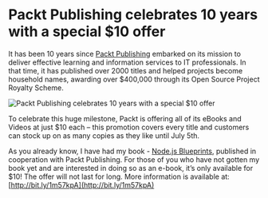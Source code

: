 # Packt Publishing celebrates 10 years with a special $10 offer

It has been 10 years since [Packt Publishing](http://www.packtpub.com/10years) embarked on its mission to deliver effective learning and information services to IT professionals. In that time, it has published over 2000 titles and helped projects become household names, awarding over $400,000 through its Open Source Project Royalty Scheme.

![Packt Publishing celebrates 10 years with a special $10 offer](http://krasimirtsonev.com/blog/articles/Packt/packt.jpg)

To celebrate this huge milestone, Packt is offering all of its eBooks and Videos at just $10 each – this promotion covers every title and customers can stock up on as many copies as they like until July 5th. 

As you already know, I have had my book - [Node.js Blueprints](http://www.packtpub.com/nodejs-blueprints/book), published in cooperation with Packt Publishing.
For those of you who have not gotten my book yet and are interested in doing so as an e-book, it’s only available for $10! The offer will not last for long. 
More information is available at: [http://bit.ly/1m57kpA](http://bit.ly/1m57kpA)